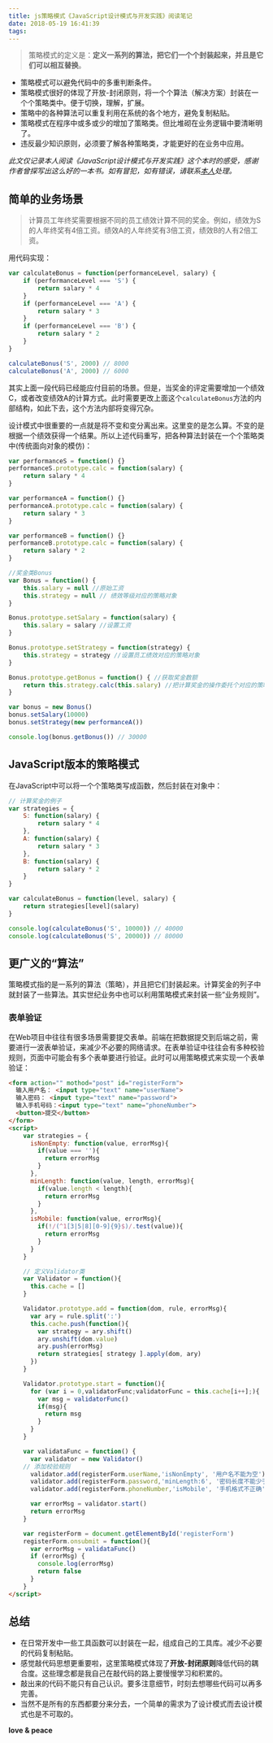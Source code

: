 ```yaml
---
title: js策略模式《JavaScript设计模式与开发实践》阅读笔记
date: 2018-05-19 16:41:39
tags:
---
```


> 策略模式的定义是：**定义一系列的算法，把它们一个个封装起来，并且是它们可以相互替换**。

- 策略模式可以避免代码中的多重判断条件。
- 策略模式很好的体现了开放-封闭原则，将一个个算法（解决方案）封装在一个个策略类中。便于切换，理解，扩展。
- 策略中的各种算法可以重复利用在系统的各个地方，避免复制粘贴。
- 策略模式在程序中或多或少的增加了策略类。但比堆砌在业务逻辑中要清晰明了。
- 违反最少知识原则，必须要了解各种策略类，才能更好的在业务中应用。

<!-- more -->

*此文仅记录本人阅读《JavaScript设计模式与开发实践》这个本时的感受，感谢作者曾探写出这么好的一本书。如有冒犯，如有错误，请联系[本人](mailto:luogao_lg@sina.com)处理。*

## 简单的业务场景

> 计算员工年终奖需要根据不同的员工绩效计算不同的奖金。例如，绩效为S的人年终奖有4倍工资。绩效A的人年终奖有3倍工资，绩效B的人有2倍工资。

用代码实现：

```javascript
var calculateBonus = function(performanceLevel, salary) {
    if (performanceLevel === 'S') {
        return salary * 4
    }
    if (performanceLevel === 'A') {
        return salary * 3
    } 
    if (performanceLevel === 'B') {
        return salary * 2
    }
}

calculateBonus('S', 2000) // 8000
calculateBonus('A', 2000) // 6000
```
其实上面一段代码已经能应付目前的场景。但是，当奖金的评定需要增加一个绩效C，或者改变绩效A的计算方式。此时需要更改上面这个`calculateBonus`方法的内部结构，如此下去，这个方法内部将变得冗杂。

设计模式中很重要的一点就是将不变和变分离出来。这里变的是怎么算。不变的是根据一个绩效获得一个结果。所以上述代码重写，把各种算法封装在一个个策略类中(传统面向对象的模仿)：

```javascript
var performanceS = function() {}
performanceS.prototype.calc = function(salary) {
    return salary * 4
}

var performanceA = function() {}
performanceA.prototype.calc = function(salary) {
    return salary * 3
}

var performanceB = function() {}
performanceB.prototype.calc = function(salary) {
    return salary * 2
}

//奖金类Bonus
var Bonus = function() {
    this.salary = null //原始工资
    this.strategy = null // 绩效等级对应的策略对象
}

Bonus.prototype.setSalary = function(salary) {
    this.salary = salary //设置工资
}

Bonus.prototype.setStrategy = function(strategy) {
    this.strategy = strategy //设置员工绩效对应的策略对象
}

Bonus.prototype.getBonus = function() { //获取奖金数额
    return this.strategy.calc(this.salary) //把计算奖金的操作委托个对应的策略对象
}

var bonus = new Bonus()
bonus.setSalary(10000)
bonus.setStrategy(new performanceA())

console.log(bonus.getBonus()) // 30000
```



## JavaScript版本的策略模式

在JavaScript中可以将一个个策略类写成函数，然后封装在对象中：

```javascript
// 计算奖金的例子
var strategies = {
    S: function(salary) {
        return salary * 4
    },
    A: function(salary) {
        return salary * 3
    },
    B: function(salary) {
        return salary * 2
    }
}

var calculateBonus = function(level, salary) {
    return strategies[level](salary)
}

console.log(calculateBonus('S', 10000)) // 40000
console.log(calculateBonus('S', 20000)) // 80000
```



## 更广义的“算法”

策略模式指的是一系列的算法（策略），并且把它们封装起来。计算奖金的列子中就封装了一些算法。其实世纪业务中也可以利用策略模式来封装一些“业务规则”。

### 表单验证

在Web项目中往往有很多场景需要提交表单。前端在把数据提交到后端之前，需要进行一波表单验证，来减少不必要的网络请求。在表单验证中往往会有多种校验规则，页面中可能会有多个表单要进行验证。此时可以用策略模式来实现一个表单验证：

```html
<form action="" mothod="post" id="registerForm">
  输入用户名： <input type="text" name="userName">
  输入密码： <input type="text" name="password">
  输入手机号码：<input type="text" name="phoneNumber">
  <button>提交</button>
</form>
<script>
    var strategies = {
      isNonEmpty: function(value, errorMsg){
        if(value === ''){
          return errorMsg
        }
      },
      minLength: function(value, length, errorMsg){
        if(value.length < length){
          return errorMsg
        }
      },
      isMobile: function(value, errorMsg){
        if(!/(^1[3|5|8][0-9]{9}$)/.test(value)){
          return errorMsg
        }
      }
    }

    // 定义Validator类
    var Validator = function(){
      this.cache = []
    }

    Validator.prototype.add = function(dom, rule, errorMsg){
      var ary = rule.split(':')
      this.cache.push(function(){
        var strategy = ary.shift()
        ary.unshift(dom.value)
        ary.push(errorMsg)
        return strategies[ strategy ].apply(dom, ary)
      })
    }

    Validator.prototype.start = function(){
      for (var i = 0,validatorFunc;validatorFunc = this.cache[i++];){
        var msg = validatorFunc()
        if(msg){
          return msg
        }
      }
    }

    var validataFunc = function() {
      var validator = new Validator()
    // 添加校验规则
      validator.add(registerForm.userName,'isNonEmpty', '用户名不能为空')
      validator.add(registerForm.password,'minLength:6', '密码长度不能少于6位')
      validator.add(registerForm.phoneNumber,'isMobile', '手机格式不正确')

      var errorMsg = validator.start()
      return errorMsg
    }

    var registerForm = document.getElementById('registerForm')
    registerForm.onsubmit = function(){
      var errorMsg = validataFunc()
      if (errorMsg) {
        console.log(errorMsg)
        return false
      }
    }
</script>
```



## 总结

- 在日常开发中一些工具函数可以封装在一起，组成自己的工具库。减少不必要的代码复制粘贴。
- 感觉敲代码思想更重要啦，这里策略模式体现了**开放-封闭原则**降低代码的耦合度。这些理念都是我自己在敲代码的路上要慢慢学习和积累的。
- 敲出来的代码不能只有自己认识。要多注意细节，时刻去想哪些代码可以再多完善。
- 当然不是所有的东西都要分来分去，一个简单的需求为了设计模式而去设计模式也是不可取的。

**love & peace**